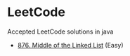# LeetCode

Accepted LeetCode solutions in java

- [876. Middle of the Linked List](/src/MiddleOfTheLinkedList.java) (Easy)
